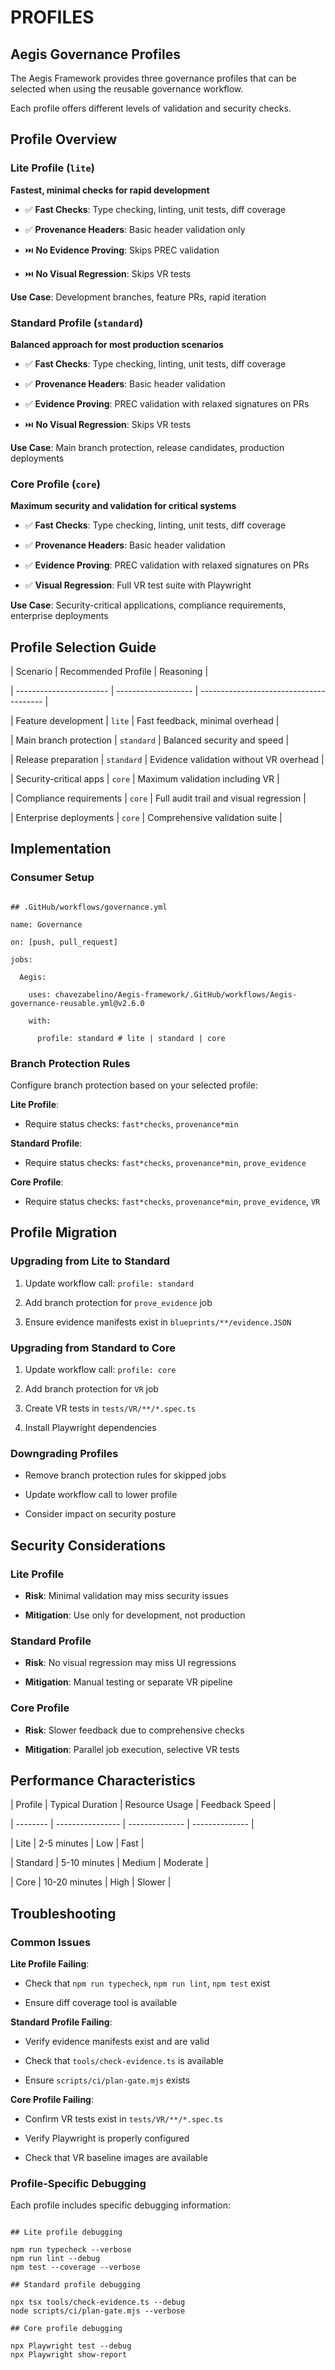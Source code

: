# PROFILES

## Aegis Governance Profiles

The Aegis Framework provides three governance profiles that can be selected when using the reusable governance workflow.

Each profile offers different levels of validation and security checks.

## Profile Overview

### Lite Profile (`lite`)

**Fastest, minimal checks for rapid development**

- ✅ **Fast Checks**: Type checking, linting, unit tests, diff coverage

- ✅ **Provenance Headers**: Basic header validation only

- ⏭️ **No Evidence Proving**: Skips PREC validation

- ⏭️ **No Visual Regression**: Skips VR tests

**Use Case**: Development branches, feature PRs, rapid iteration

### Standard Profile (`standard`)

**Balanced approach for most production scenarios**

- ✅ **Fast Checks**: Type checking, linting, unit tests, diff coverage

- ✅ **Provenance Headers**: Basic header validation

- ✅ **Evidence Proving**: PREC validation with relaxed signatures on PRs

- ⏭️ **No Visual Regression**: Skips VR tests

**Use Case**: Main branch protection, release candidates, production deployments

### Core Profile (`core`)

**Maximum security and validation for critical systems**

- ✅ **Fast Checks**: Type checking, linting, unit tests, diff coverage

- ✅ **Provenance Headers**: Basic header validation

- ✅ **Evidence Proving**: PREC validation with relaxed signatures on PRs

- ✅ **Visual Regression**: Full VR test suite with Playwright

**Use Case**: Security-critical applications, compliance requirements, enterprise deployments

## Profile Selection Guide

| Scenario                | Recommended Profile | Reasoning                               |

| ----------------------- | ------------------- | --------------------------------------- |

| Feature development     | `lite`              | Fast feedback, minimal overhead         |

| Main branch protection  | `standard`          | Balanced security and speed             |

| Release preparation     | `standard`          | Evidence validation without VR overhead |

| Security-critical apps  | `core`              | Maximum validation including VR         |

| Compliance requirements | `core`              | Full audit trail and visual regression  |

| Enterprise deployments  | `core`              | Comprehensive validation suite          |

## Implementation

### Consumer Setup

```

## .GitHub/workflows/governance.yml

name: Governance

on: [push, pull_request]

jobs:

  Aegis:

    uses: chavezabelino/Aegis-framework/.GitHub/workflows/Aegis-governance-reusable.yml@v2.6.0

    with:

      profile: standard # lite | standard | core

```

### Branch Protection Rules

Configure branch protection based on your selected profile:

**Lite Profile**:

- Require status checks: `fast*checks`, `provenance*min`

**Standard Profile**:

- Require status checks: `fast*checks`, `provenance*min`, `prove_evidence`

**Core Profile**:

- Require status checks: `fast*checks`, `provenance*min`, `prove_evidence`, `VR`

## Profile Migration

### Upgrading from Lite to Standard

1. Update workflow call: `profile: standard`

2. Add branch protection for `prove_evidence` job

3. Ensure evidence manifests exist in `blueprints/**/evidence.JSON`

### Upgrading from Standard to Core

1. Update workflow call: `profile: core`

2. Add branch protection for `VR` job

3. Create VR tests in `tests/VR/**/*.spec.ts`

4. Install Playwright dependencies

### Downgrading Profiles

- Remove branch protection rules for skipped jobs

- Update workflow call to lower profile

- Consider impact on security posture

## Security Considerations

### Lite Profile

- **Risk**: Minimal validation may miss security issues

- **Mitigation**: Use only for development, not production

### Standard Profile

- **Risk**: No visual regression may miss UI regressions

- **Mitigation**: Manual testing or separate VR pipeline

### Core Profile

- **Risk**: Slower feedback due to comprehensive checks

- **Mitigation**: Parallel job execution, selective VR tests

## Performance Characteristics

| Profile  | Typical Duration | Resource Usage | Feedback Speed |

| -------- | ---------------- | -------------- | -------------- |

| Lite     | 2-5 minutes      | Low            | Fast           |

| Standard | 5-10 minutes     | Medium         | Moderate       |

| Core     | 10-20 minutes    | High           | Slower         |

## Troubleshooting

### Common Issues

**Lite Profile Failing**:

- Check that `npm run typecheck`, `npm run lint`, `npm test` exist

- Ensure diff coverage tool is available

**Standard Profile Failing**:

- Verify evidence manifests exist and are valid

- Check that `tools/check-evidence.ts` is available

- Ensure `scripts/ci/plan-gate.mjs` exists

**Core Profile Failing**:

- Confirm VR tests exist in `tests/VR/**/*.spec.ts`

- Verify Playwright is properly configured

- Check that VR baseline images are available

### Profile-Specific Debugging

Each profile includes specific debugging information:

```

## Lite profile debugging

npm run typecheck --verbose
npm run lint --debug
npm test --coverage --verbose

## Standard profile debugging

npx tsx tools/check-evidence.ts --debug
node scripts/ci/plan-gate.mjs --verbose

## Core profile debugging

npx Playwright test --debug
npx Playwright show-report

```
